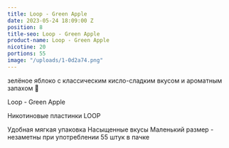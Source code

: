 ```yaml
---
title: Loop - Green Apple
date: 2023-05-24 18:09:00 Z
position: 8
title-seo: Loop - Green Apple
product-name: Loop - Green Apple
nicotine: 20
portions: 55
image: "/uploads/1-0d2a74.png"
---
```


 зелёное яблоко с классическим кисло-сладким вкусом и ароматным запахом 🍏

Loop - Green Apple

Никотиновые пластинки LOOP

Удобная мягкая упаковка
Насыщенные вкусы
Маленький размер - незаметны при употреблении
55 штук в пачке